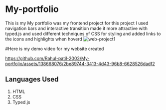 # My-portfolio

This is my My portfolio was my frontend project for this project I used navigation bars and interactive transition made it more attractive with typed.js and used different techniques of CSS for styling and added links to the icons and highlights when hoverd
![web-project1](https://github.com/Rahul-patil-2003/My-portfolio/assets/138668076/11a1ce70-c910-4e94-bca5-64bfa5c99aa5)


#Here is my demo video for my website created

https://github.com/Rahul-patil-2003/My-portfolio/assets/138668076/2be89744-3413-4d43-96b8-6628526dadf2





<html>
  <h2>Languages Used</h2>
  <ol>
    <li>HTML</li>
    <li>CSS</li>
    <li>Typed.js</li>
  </ol>
</html>
